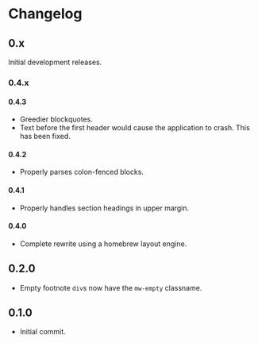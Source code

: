 # Changelog

## 0.x
Initial development releases.

### 0.4.x

#### 0.4.3
  - Greedier blockquotes.
  - Text before the first header would cause the application to crash.
    This has been fixed.

#### 0.4.2
  - Properly parses colon-fenced blocks.

#### 0.4.1
  - Properly handles section headings in upper margin.

#### 0.4.0
  - Complete rewrite using a homebrew layout engine.

## 0.2.0
  - Empty footnote `div`s now have the `mw-empty` classname.

## 0.1.0
  - Initial commit.